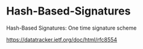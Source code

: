 # Hash-Based-Signatures
Hash-Based Signatures: One time signature scheme 


https://datatracker.ietf.org/doc/html/rfc8554 

